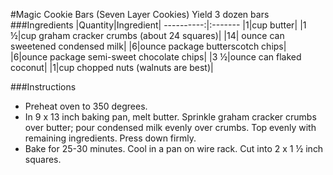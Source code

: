 #Magic Cookie Bars (Seven Layer Cookies)
Yield 3 dozen bars
###Ingredients
|Quantity|Ingredient|
----------:|:-------
|1|cup butter|
|1 ½|cup graham cracker crumbs (about 24 squares)|
|14| ounce can sweetened condensed milk|
|6|ounce package butterscotch chips|
|6|ounce package semi-sweet chocolate chips|
|3 ½|ounce can flaked coconut|
|1|cup chopped nuts (walnuts are best)|

###Instructions

* Preheat oven to 350 degrees. 
* In 9 x 13 inch baking pan, melt butter. Sprinkle graham cracker crumbs over butter; pour condensed milk evenly over crumbs. Top evenly with remaining ingredients. Press down firmly.
* Bake for 25-30 minutes. Cool in a pan on wire rack. Cut into 2 x 1 ½ inch squares.

